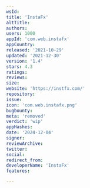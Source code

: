 ```yaml
---
wsId: 
title: 'InstaFx'
altTitle: 
authors: 
users: 1000
appId: 'com.web.instafx'
appCountry: 
released: '2021-10-29'
updated: '2021-12-30'
version: '1.4'
stars: 4.3
ratings: 
reviews: 
size: 
website: 'https://instfx.com/'
repository: 
issue: 
icon: 'com.web.instafx.png'
bugbounty: 
meta: 'removed'
verdict: 'wip'
appHashes: 
date: '2024-12-04'
signer: 
reviewArchive: 
twitter: 
social: 
redirect_from: 
developerName: 'InstaFx'
features: 

---
```


